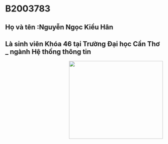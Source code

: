 # B2003783
## Họ và tên :Nguyễn Ngọc Kiều Hân
## Là sinh viên Khóa 46 tại Trường Đại học Cần Thơ _ ngành Hệ thống thông tin
<img align = "right" src= "https://tophinhanhdep.com/wp-content/uploads/2021/11/Computer-Code-Wallpapers.jpg " width="300" height="250">
